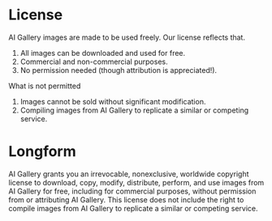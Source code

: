 # License

AI Gallery images are made to be used freely. Our license reflects that.

1. All images can be downloaded and used for free.
2. Commercial and non-commercial purposes.
3. No permission needed (though attribution is appreciated!).

What is not permitted
1. Images cannot be sold without significant modification.
2. Compiling images from AI Gallery to replicate a similar or competing service.

# Longform
AI Gallery grants you an irrevocable, nonexclusive, worldwide copyright license to download, copy, modify, distribute, perform, and use images from AI Gallery for free, including for commercial purposes, without permission from or attributing AI Gallery. This license does not include the right to compile images from AI Gallery to replicate a similar or competing service.
